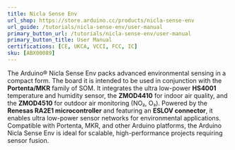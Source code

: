 ```yaml
---
title: Nicla Sense Env
url_shop: https://store.arduino.cc/products/nicla-sense-env
url_guide: /tutorials/nicla-sense-env/user-manual
primary_button_url: /tutorials/nicla-sense-env/user-manual
primary_button_title: User Manual
certifications: [CE, UKCA, VCCI, FCC, IC]
sku: [ABX00089]
---
```


The Arduino® Nicla Sense Env packs advanced environmental sensing in a compact form. The board it is intended to be used in conjunction with the **Portenta/MKR** family of SOM. It integrates the ultra low-power **HS4001** temperature and humidity sensor, the **ZMOD4410** for indoor air quality, and the **ZMOD4510** for outdoor air monitoring (NO₂, O₃). Powered by the **Renesas RA2E1 microcontroller** and featuring an **ESLOV connector**, it enables ultra low-power sensor networks for environmental applications. Compatible with Portenta, MKR, and other Arduino platforms, the Arduino Nicla Sense Env is ideal for scalable, high-performance projects requiring sensor fusion.

